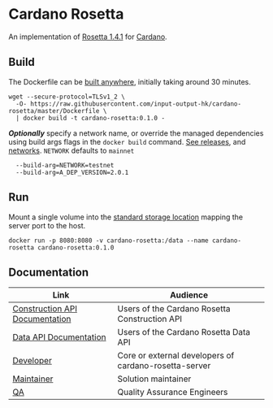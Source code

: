 # Cardano Rosetta

An implementation of [Rosetta 1.4.1] for [Cardano].

## Build

The Dockerfile can be [built anywhere], initially taking around 30 minutes. 

```console
wget --secure-protocol=TLSv1_2 \
  -O- https://raw.githubusercontent.com/input-output-hk/cardano-rosetta/master/Dockerfile \
  | docker build -t cardano-rosetta:0.1.0 -
```

**_Optionally_**  specify a network name, or override the managed dependencies using build args
flags in the `docker build` command. [See releases](docs/MAINTAINER.md#Internal-Software), and 
[networks](config/network). `NETWORK` defaults to `mainnet`

```console
  --build-arg=NETWORK=testnet
  --build-arg=A_DEP_VERSION=2.0.1
```

## Run

Mount a single volume into the [standard storage location](https://www.rosetta-api.org/docs/standard_storage_location.html) 
mapping the server port to the host.

```console
docker run -p 8080:8080 -v cardano-rosetta:/data --name cardano-rosetta cardano-rosetta:0.1.0 
```
## Documentation

| Link                                                                                               | Audience                                                     |
| ---                                                                                                | ---                                                          |
| [Construction API Documentation]                                                                   | Users of the Cardano Rosetta Construction API                |
| [Data API Documentation]                                                                           | Users of the Cardano Rosetta Data API                        |
| [Developer]                                                                                        | Core or external developers of cardano-rosetta-server        |
| [Maintainer]                                                                                       | Solution maintainer                                          |
| [QA]                                                                                               | Quality Assurance Engineers                                  |

[Rosetta 1.4.1]: https://www.rosetta-api.org/docs/1.4.1/welcome.html
[Cardano]: https://cardano.org/
[built anywhere]: https://www.rosetta-api.org/docs/node_deployment.html#build-anywhere
[Construction API Documentation]: https://www.rosetta-api.org/docs/construction_api_introduction.html
[Data API Documentation]: https://www.rosetta-api.org/docs/data_api_introduction.html
[Developer]: cardano-rosetta-server/README.md
[Maintainer]: docs/MAINTAINER.md
[QA]: docs/QA.md

